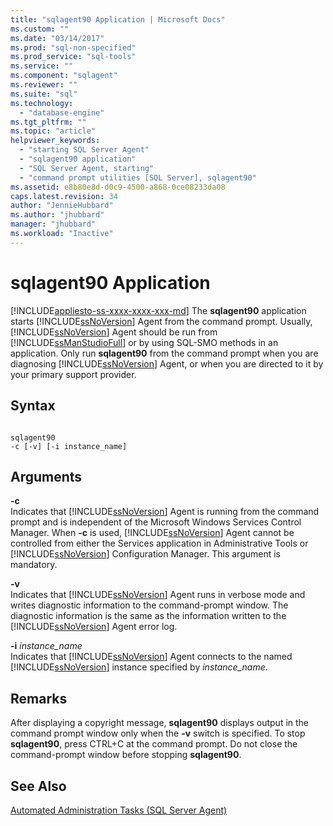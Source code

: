 ```yaml
---
title: "sqlagent90 Application | Microsoft Docs"
ms.custom: ""
ms.date: "03/14/2017"
ms.prod: "sql-non-specified"
ms.prod_service: "sql-tools"
ms.service: ""
ms.component: "sqlagent"
ms.reviewer: ""
ms.suite: "sql"
ms.technology: 
  - "database-engine"
ms.tgt_pltfrm: ""
ms.topic: "article"
helpviewer_keywords: 
  - "starting SQL Server Agent"
  - "sqlagent90 application"
  - "SQL Server Agent, starting"
  - "command prompt utilities [SQL Server], sqlagent90"
ms.assetid: e8b80e8d-d0c9-4500-a868-0ce08233da08
caps.latest.revision: 34
author: "JennieHubbard"
ms.author: "jhubbard"
manager: "jhubbard"
ms.workload: "Inactive"
---
```

# sqlagent90 Application
[!INCLUDE[appliesto-ss-xxxx-xxxx-xxx-md](../includes/appliesto-ss-xxxx-xxxx-xxx-md.md)]
  The **sqlagent90** application starts [!INCLUDE[ssNoVersion](../includes/ssnoversion-md.md)] Agent from the command prompt. Usually, [!INCLUDE[ssNoVersion](../includes/ssnoversion-md.md)] Agent should be run from [!INCLUDE[ssManStudioFull](../includes/ssmanstudiofull-md.md)] or by using SQL-SMO methods in an application. Only run **sqlagent90** from the command prompt when you are diagnosing [!INCLUDE[ssNoVersion](../includes/ssnoversion-md.md)] Agent, or when you are directed to it by your primary support provider.  
  
## Syntax  
  
```  
  
sqlagent90  
-c [-v] [-i instance_name]  
```  
  
## Arguments  
 **-c**  
 Indicates that [!INCLUDE[ssNoVersion](../includes/ssnoversion-md.md)] Agent is running from the command prompt and is independent of the Microsoft Windows Services Control Manager. When **-c** is used, [!INCLUDE[ssNoVersion](../includes/ssnoversion-md.md)] Agent cannot be controlled from either the Services application in Administrative Tools or [!INCLUDE[ssNoVersion](../includes/ssnoversion-md.md)] Configuration Manager. This argument is mandatory.  
  
 **-v**  
 Indicates that [!INCLUDE[ssNoVersion](../includes/ssnoversion-md.md)] Agent runs in verbose mode and writes diagnostic information to the command-prompt window. The diagnostic information is the same as the information written to the [!INCLUDE[ssNoVersion](../includes/ssnoversion-md.md)] Agent error log.  
  
 **-i** *instance_name*  
 Indicates that [!INCLUDE[ssNoVersion](../includes/ssnoversion-md.md)] Agent connects to the named [!INCLUDE[ssNoVersion](../includes/ssnoversion-md.md)] instance specified by *instance_name*.  
  
## Remarks  
 After displaying a copyright message, **sqlagent90** displays output in the command prompt window only when the **-v** switch is specified. To stop **sqlagent90**, press CTRL+C at the command prompt. Do not close the command-prompt window before stopping **sqlagent90**.  
  
## See Also  
 [Automated Administration Tasks &#40;SQL Server Agent&#41;](http://msdn.microsoft.com/library/541ee5ac-2c9f-4b74-b4f0-13b7bd5920b0)  
  
  
